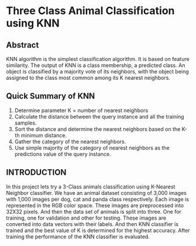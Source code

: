 # Three Class Animal Classification using KNN 

## Abstract

KNN algorithm is the simplest classification algorithm. It is based on feature similarity. The output of KNN is a class membership, a predicted class. An object is classified by a majority vote of its neighbors, with the object being assigned to the class most common among its K nearest neighbors. 

## Quick Summary of KNN

1.	Determine parameter K = number of nearest neighbors
2.	Calculate the distance between the query instance and all the training samples. 
3.	Sort the distance and determine the nearest neighbors based on the K-th minimum distance. 
4.	Gather the category of the nearest neighbors. 
5.	Use simple majority of the category of nearest neighbors as the predictions value of the query instance. 

## INTRODUCTION 

In this project lets try a 3-Class animals classification using K-Nearest Neighbor classifier. We have an animal dataset consisting of 3,000 images with 1,000 images per dog, cat and panda class respectively. Each image is represented in the RGB color space. These images are preprocessed into 32X32 pixels. And then the data set of animals is split into three. One for training, one for validation and other for testing. These images are converted into data vectors with their labels. And then KNN classifier is trained and the best value of K is determined for the highest accuracy. After training the performance of the KNN classifier is evaluated. 



